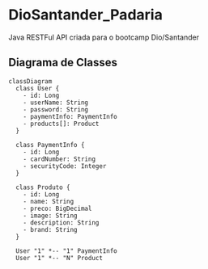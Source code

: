 # DioSantander_Padaria
Java RESTFul API criada para o bootcamp Dio/Santander

## Diagrama de Classes
```mermaid
classDiagram
  class User {
    - id: Long
    - userName: String
    - password: String
    - paymentInfo: PaymentInfo
    - products[]: Product
  }

  class PaymentInfo {
    - id: Long
    - cardNumber: String
    - securityCode: Integer
  }

  class Produto {
    - id: Long
    - name: String
    - preco: BigDecimal
    - image: String
    - description: String
    - brand: String
  }

  User "1" *-- "1" PaymentInfo
  User "1" *-- "N" Product
```